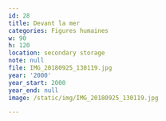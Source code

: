 ```yaml
---
id: 28
title: Devant la mer
categories: Figures humaines
w: 90
h: 120
location: secondary storage
note: null
file: IMG_20180925_130119.jpg
year: '2000'
year_start: 2000
year_end: null
image: /static/img/IMG_20180925_130119.jpg

---
```

